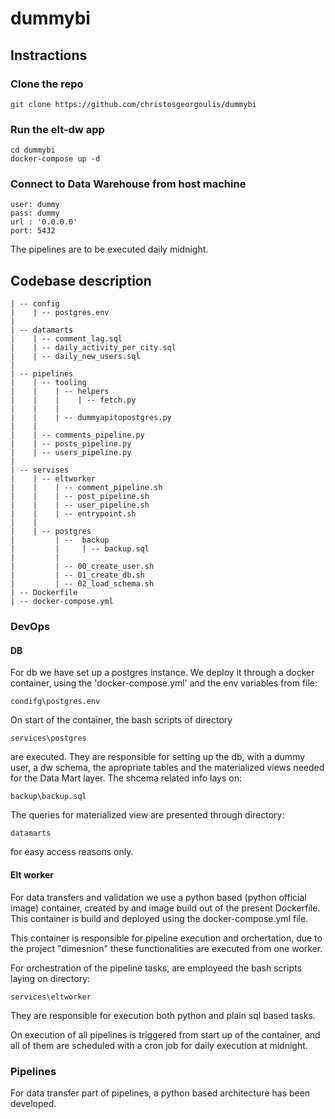 # dummybi

## Instractions

### Clone the repo
``` 
git clone https://github.com/christosgeorgoulis/dummybi
```
### Run the elt-dw app
``` 
cd dummybi
docker-compose up -d
```
### Connect to Data Warehouse from host machine
``` 
user: dummy
pass: dummy
url : '0.0.0.0'
port: 5432
```

The pipelines are to be executed daily midnight.


## Codebase description
 ```
 | -- config
 |    | -- postgres.env
 |
 | -- datamarts
 |    | -- comment_lag.sql
 |    | -- daily_activity_per_city.sql
 |    | -- daily_new_users.sql
 |
 | -- pipelines
 |    | -- tooling
 |    |    | -- helpers
 |    |    |    | -- fetch.py
 |    |    |
 |    |    | -- dummyapitopostgres.py
 |    |
 |    | -- comments_pipeline.py
 |    | -- posts_pipeline.py
 |    | -- users_pipeline.py
 |    
 | -- servises
 |    | -- eltworker
 |    |    | -- comment_pipeline.sh
 |    |    | -- post_pipeline.sh
 |    |    | -- user_pipeline.sh
 |    |    | -- entrypoint.sh
 |    |
 |    | -- postgres
 |         | --  backup
 |         |     | -- backup.sql
 |         |
 |         | -- 00_create_user.sh
 |         | -- 01_create_db.sh
 |         | -- 02_load_schema.sh
 | -- Dockerfile
 | -- docker-compose.yml
 ```

 ### DevOps
 #### DB
 For db we have set up a postgres instance. We deploy it through a docker container, using the 'docker-compose.yml' and the env variables from file:
 ```
 condifg\postgres.env
 ```

 On start of the container, the bash scripts of directory
 ```
 services\postgres
 ```
 are executed. They are responsible for setting up the db, with a dummy user, a dw schema, the apropriate tables and the materialized views needed for the Data Mart layer. The shcema related info lays on: 
 ```
 backup\backup.sql
```
The queries for materialized view are presented through directory:
```
datamarts
```
for easy access reasons only.

#### Elt worker
For data transfers and validation we use a python based (python official image) container, created by and image build out of the present Dockerfile. This container is build and deployed using the docker-compose.yml file. 

This container is responsible for pipeline execution and orchertation, due to the project "dimesnion" these functionalities are executed from one worker.

For orchestration of the pipeline tasks, are employeed the bash scripts laying on directory: 
```
services\eltworker
``` 
They are responsible for execution both python and plain sql based tasks.

On execution of all pipelines is triggered from start up of the container, and all of them are scheduled with a cron job for daily execution at midnight.

### Pipelines
For data transfer part of pipelines, a python based architecture has been developed.


